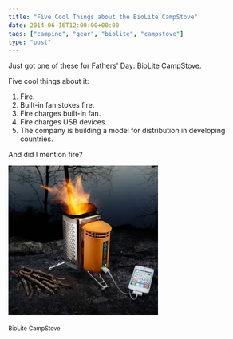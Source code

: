 ```yaml
---
title: "Five Cool Things about the BioLite CampStove"
date: 2014-06-16T12:00:00+00:00
tags: ["camping", "gear", "biolite", "campstove"]
type: "post"
---
```


Just got one of these for Fathers' Day: [BioLite CampStove](http://www.biolitestove.com/products/campstove/).

Five cool things about it:

1. Fire.
2. Built-in fan stokes fire.
3. Fire charges built-in fan.
4. Fire charges USB devices.
5. The company is building a model for distribution in developing countries.

And did I mention fire?

![BioLite CampStove](/assets/biolite-campstove-burns-wood-to-cook-dinner-charge-gadgets-1-300x300.jpg)

<small>BioLite CampStove</small> 
    
